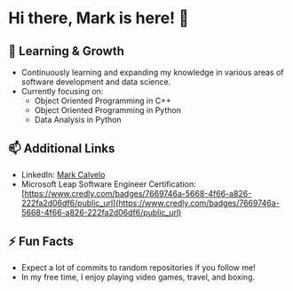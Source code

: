# Hi there, Mark is here! 👋


## 🌱 Learning & Growth
- Continuously learning and expanding my knowledge in various areas of software development and data science.
- Currently focusing on:
  - Object Oriented Programming in C++
  - Object Oriented Programming in Python
  - Data Analysis in Python


## 📫 Additional Links
- LinkedIn: [Mark Calvelo](https://www.linkedin.com/in/mark-calvelo/)
- Microsoft Leap Software Engineer Certification: [https://www.credly.com/badges/7669746a-5668-4f66-a826-222fa2d06df6/public_url](https://www.credly.com/badges/7669746a-5668-4f66-a826-222fa2d06df6/public_url)

## ⚡ Fun Facts
- Expect a lot of commits to random repositories if you follow me!
- In my free time, I enjoy playing video games, travel, and boxing.
